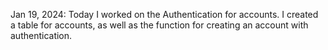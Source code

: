 Jan 19, 2024:
Today I worked on the Authentication for accounts. I created a table for accounts, as well as the function for creating an account with authentication.
